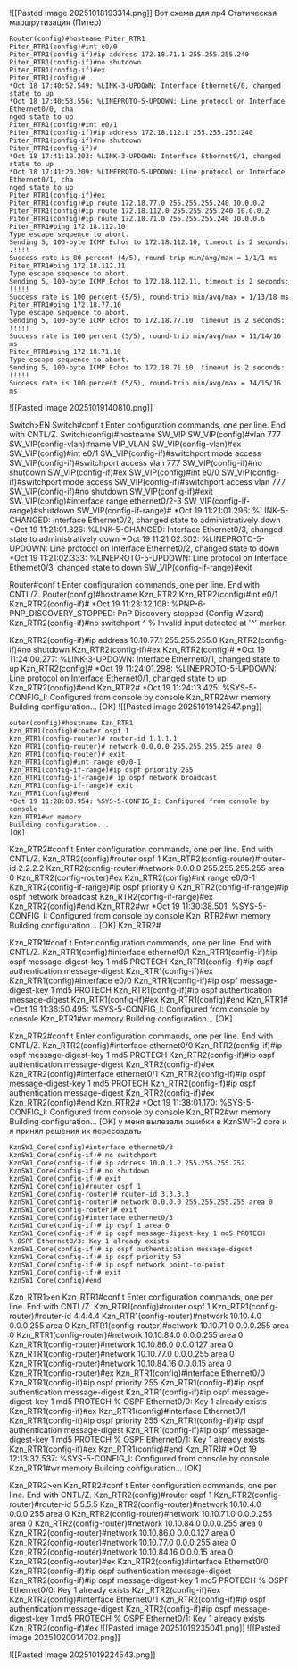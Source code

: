 ![[Pasted image 20251018193314.png]]
Вот схема для лр4
Cтатическая маршрутизация (Питер)
```
Router(config)#hostname Piter_RTR1
Piter_RTR1(config)#int e0/0
Piter_RTR1(config-if)#ip address 172.18.71.1 255.255.255.240
Piter_RTR1(config-if)#no shutdown
Piter_RTR1(config-if)#ex
Piter_RTR1(config)#
*Oct 18 17:40:52.549: %LINK-3-UPDOWN: Interface Ethernet0/0, changed state to up
*Oct 18 17:40:53.556: %LINEPROTO-5-UPDOWN: Line protocol on Interface Ethernet0/0, cha                                                                                                                        nged state to up
Piter_RTR1(config)#int e0/1
Piter_RTR1(config-if)#ip address 172.18.112.1 255.255.255.240
Piter_RTR1(config-if)#no shutdown
Piter_RTR1(config-if)#
*Oct 18 17:41:19.203: %LINK-3-UPDOWN: Interface Ethernet0/1, changed state to up
*Oct 18 17:41:20.209: %LINEPROTO-5-UPDOWN: Line protocol on Interface Ethernet0/1, cha                                                                                                                        nged state to up
Piter_RTR1(config-if)#ex
Piter_RTR1(config)#ip route 172.18.77.0 255.255.255.240 10.0.0.2
Piter_RTR1(config)#ip route 172.18.112.0 255.255.255.240 10.0.0.2
Piter_RTR1(config)#ip route 172.18.71.0 255.255.255.240 10.0.0.6
Piter_RTR1#ping 172.18.112.10
Type escape sequence to abort.
Sending 5, 100-byte ICMP Echos to 172.18.112.10, timeout is 2 seconds:
.!!!!
Success rate is 80 percent (4/5), round-trip min/avg/max = 1/1/1 ms
Piter_RTR1#ping 172.18.112.11
Type escape sequence to abort.
Sending 5, 100-byte ICMP Echos to 172.18.112.11, timeout is 2 seconds:
!!!!!
Success rate is 100 percent (5/5), round-trip min/avg/max = 1/13/18 ms
Piter_RTR1#ping 172.18.77.10
Type escape sequence to abort.
Sending 5, 100-byte ICMP Echos to 172.18.77.10, timeout is 2 seconds:
!!!!!
Success rate is 100 percent (5/5), round-trip min/avg/max = 11/14/16 ms
Piter_RTR1#ping 172.18.71.10
Type escape sequence to abort.
Sending 5, 100-byte ICMP Echos to 172.18.71.10, timeout is 2 seconds:
!!!!!
Success rate is 100 percent (5/5), round-trip min/avg/max = 14/15/16 ms

```
![[Pasted image 20251019140810.png]]

Switch>EN
Switch#conf t
Enter configuration commands, one per line.  End with CNTL/Z.
Switch(config)#hostname SW_VIP
SW_VIP(config)#vlan 777
SW_VIP(config-vlan)#name VIP_VLAN
SW_VIP(config-vlan)#ex
SW_VIP(config)#int e0/1
SW_VIP(config-if)#switchport mode access
SW_VIP(config-if)#switchport access vlan 777
SW_VIP(config-if)#no shutdown
SW_VIP(config-if)#ex
SW_VIP(config)#int e0/0
SW_VIP(config-if)#switchport mode access
SW_VIP(config-if)#switchport access vlan 777
SW_VIP(config-if)#no shutdown
SW_VIP(config-if)#exit
SW_VIP(config)#interface range ethernet0/2-3
SW_VIP(config-if-range)#shutdown
SW_VIP(config-if-range)#
*Oct 19 11:21:01.296: %LINK-5-CHANGED: Interface Ethernet0/2, changed state to administratively down
*Oct 19 11:21:01.326: %LINK-5-CHANGED: Interface Ethernet0/3, changed state to administratively down
*Oct 19 11:21:02.302: %LINEPROTO-5-UPDOWN: Line protocol on Interface Ethernet0/2, changed state to down
*Oct 19 11:21:02.333: %LINEPROTO-5-UPDOWN: Line protocol on Interface Ethernet0/3, changed state to down
SW_VIP(config-if-range)#exit

Router#conf t
Enter configuration commands, one per line.  End with CNTL/Z.
Router(config)#hostname Kzn_RTR2
Kzn_RTR2(config)#int e0/1
Kzn_RTR2(config-if)#
*Oct 19 11:23:32.108: %PNP-6-PNP_DISCOVERY_STOPPED: PnP Discovery stopped (Config Wizard)
Kzn_RTR2(config-if)#no switchport
                        ^
% Invalid input detected at '^' marker.

Kzn_RTR2(config-if)#ip address 10.10.77.1 255.255.255.0
Kzn_RTR2(config-if)#no shutdown
Kzn_RTR2(config-if)#ex
Kzn_RTR2(config)#
*Oct 19 11:24:00.277: %LINK-3-UPDOWN: Interface Ethernet0/1, changed state to up
Kzn_RTR2(config)#
*Oct 19 11:24:01.298: %LINEPROTO-5-UPDOWN: Line protocol on Interface Ethernet0/1, changed state to up
Kzn_RTR2(config)#end
Kzn_RTR2#
*Oct 19 11:24:13.425: %SYS-5-CONFIG_I: Configured from console by console
Kzn_RTR2#wr memory
Building configuration...
[OK]
![[Pasted image 20251019142547.png]]

```
outer(config)#hostname Kzn_RTR1
Kzn_RTR1(config)#router ospf 1
Kzn_RTR1(config-router)# router-id 1.1.1.1
Kzn_RTR1(config-router)# network 0.0.0.0 255.255.255.255 area 0
Kzn_RTR1(config-router)# exit
Kzn_RTR1(config)#int range e0/0-1
Kzn_RTR1(config-if-range)#ip ospf priority 255
Kzn_RTR1(config-if-range)# ip ospf network broadcast
Kzn_RTR1(config-if-range)# exit
Kzn_RTR1(config)#end
*Oct 19 11:28:00.954: %SYS-5-CONFIG_I: Configured from console by console
Kzn_RTR1#wr memory
Building configuration...
[OK]

```
Kzn_RTR2#conf t
Enter configuration commands, one per line.  End with CNTL/Z.
Kzn_RTR2(config)#router ospf 1
Kzn_RTR2(config-router)#router-id 2.2.2.2
Kzn_RTR2(config-router)#network 0.0.0.0 255.255.255.255 area 0
Kzn_RTR2(config-router)#ex
Kzn_RTR2(config)#int range e0/0-1
Kzn_RTR2(config-if-range)#ip ospf priority 0
Kzn_RTR2(config-if-range)#ip ospf network broadcast
Kzn_RTR2(config-if-range)#ex
Kzn_RTR2(config)#end
Kzn_RTR2#wr
*Oct 19 11:30:38.501: %SYS-5-CONFIG_I: Configured from console by console
Kzn_RTR2#wr memory
Building configuration...
[OK]
Kzn_RTR2#


Kzn_RTR1#conf t
Enter configuration commands, one per line.  End with CNTL/Z.
Kzn_RTR1(config)#interface ethernet0/1
Kzn_RTR1(config-if)#ip ospf message-digest-key 1 md5 PROTECH
Kzn_RTR1(config-if)#ip ospf authentication message-digest
Kzn_RTR1(config-if)#ex
Kzn_RTR1(config)#interface e0/0
Kzn_RTR1(config-if)#ip ospf message-digest-key 1 md5 PROTECH
Kzn_RTR1(config-if)#ip ospf authentication message-digest
Kzn_RTR1(config-if)#ex
Kzn_RTR1(config)#end
Kzn_RTR1#
*Oct 19 11:36:50.495: %SYS-5-CONFIG_I: Configured from console by console
Kzn_RTR1#wr memory
Building configuration...
[OK]

Kzn_RTR2#conf t
Enter configuration commands, one per line.  End with CNTL/Z.
Kzn_RTR2(config)#interface ethernet0/0
Kzn_RTR2(config-if)#ip ospf message-digest-key 1 md5 PROTECH
Kzn_RTR2(config-if)#ip ospf authentication message-digest
Kzn_RTR2(config-if)#ex
Kzn_RTR2(config)#interface ethernet0/1
Kzn_RTR2(config-if)#ip ospf message-digest-key 1 md5 PROTECH
Kzn_RTR2(config-if)#ip ospf authentication message-digest
Kzn_RTR2(config-if)#ex
Kzn_RTR2(config)#end
Kzn_RTR2#
*Oct 19 11:38:01.170: %SYS-5-CONFIG_I: Configured from console by console
Kzn_RTR2#wr memory
Building configuration...
[OK]
 у меня вылезали ошибки в  KznSW1-2 core и я принял решения их пересоздать
 ```
KznSW1_Core(config)#interface ethernet0/3
KznSW1_Core(config-if)# no switchport
KznSW1_Core(config-if)# ip address 10.0.1.2 255.255.255.252
KznSW1_Core(config-if)# no shutdown
KznSW1_Core(config-if)# exit
KznSW1_Core(config)#router ospf 1
KznSW1_Core(config-router)# router-id 3.3.3.3
KznSW1_Core(config-router)# network 0.0.0.0 255.255.255.255 area 0
KznSW1_Core(config-router)# exit
KznSW1_Core(config)#interface ethernet0/3
KznSW1_Core(config-if)# ip ospf 1 area 0
KznSW1_Core(config-if)# ip ospf message-digest-key 1 md5 PROTECH
% OSPF Ethernet0/3: Key 1 already exists
KznSW1_Core(config-if)# ip ospf authentication message-digest
KznSW1_Core(config-if)# ip ospf priority 50
KznSW1_Core(config-if)# ip ospf network point-to-point
KznSW1_Core(config-if)# exit
KznSW1_Core(config)#end
```
 Kzn_RTR1>en
Kzn_RTR1#conf t
Enter configuration commands, one per line.  End with CNTL/Z.
Kzn_RTR1(config)#router ospf 1
Kzn_RTR1(config-router)#router-id 4.4.4.4
Kzn_RTR1(config-router)#network 10.10.4.0 0.0.0.255 area 0
Kzn_RTR1(config-router)#network 10.10.71.0 0.0.0.255 area 0
Kzn_RTR1(config-router)#network 10.10.84.0 0.0.0.255 area 0
Kzn_RTR1(config-router)#network 10.10.86.0 0.0.0.127 area 0
Kzn_RTR1(config-router)#network 10.10.77.0 0.0.0.255 area 0
Kzn_RTR1(config-router)#network 10.10.84.16 0.0.0.15 area 0
Kzn_RTR1(config-router)#ex
Kzn_RTR1(config)#interface Ethernet0/0
Kzn_RTR1(config-if)#ip ospf priority 255
Kzn_RTR1(config-if)#ip ospf authentication message-digest
Kzn_RTR1(config-if)#ip ospf message-digest-key 1 md5 PROTECH
% OSPF Ethernet0/0: Key 1 already exists
Kzn_RTR1(config-if)#ex
Kzn_RTR1(config)#interface Ethernet0/1
Kzn_RTR1(config-if)#ip ospf priority 255
Kzn_RTR1(config-if)#ip ospf authentication message-digest
Kzn_RTR1(config-if)#ip ospf message-digest-key 1 md5 PROTECH
% OSPF Ethernet0/1: Key 1 already exists
Kzn_RTR1(config-if)#ex
Kzn_RTR1(config)#end
Kzn_RTR1#
*Oct 19 12:13:32.537: %SYS-5-CONFIG_I: Configured from console by console
Kzn_RTR1#wr memory
Building configuration...
[OK]

Kzn_RTR2>en
Kzn_RTR2#conf t
Enter configuration commands, one per line.  End with CNTL/Z.
Kzn_RTR2(config)#router ospf 1
Kzn_RTR2(config-router)#router-id 5.5.5.5
Kzn_RTR2(config-router)#network 10.10.4.0 0.0.0.255 area 0
Kzn_RTR2(config-router)#network 10.10.71.0 0.0.0.255 area 0
Kzn_RTR2(config-router)#network 10.10.84.0 0.0.0.255 area 0
Kzn_RTR2(config-router)#network 10.10.86.0 0.0.0.127 area 0
Kzn_RTR2(config-router)#network 10.10.77.0 0.0.0.255 area 0
Kzn_RTR2(config-router)#network 10.10.84.16 0.0.0.15 area 0
Kzn_RTR2(config-router)#ex
Kzn_RTR2(config)#interface Ethernet0/0
Kzn_RTR2(config-if)#ip ospf authentication message-digest
Kzn_RTR2(config-if)#ip ospf message-digest-key 1 md5 PROTECH
% OSPF Ethernet0/0: Key 1 already exists
Kzn_RTR2(config-if)#ex
Kzn_RTR2(config)#interface Ethernet0/1
Kzn_RTR2(config-if)#ip ospf authentication message-digest
Kzn_RTR2(config-if)#ip ospf message-digest-key 1 md5 PROTECH
% OSPF Ethernet0/1: Key 1 already exists
Kzn_RTR2(config-if)#ex
![[Pasted image 20251019235041.png]]
![[Pasted image 20251020014702.png]]



![[Pasted image 20251019224543.png]]